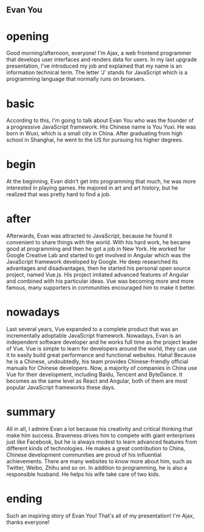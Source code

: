 ## Evan You

# opening
Good morning/afternoon, everyone!
I'm Ajax, a web frontend programmer that develops user interfaces and renders data for users.
In my last upgrade presentation, I've introduced my job and explained that my name is an information technical term.
The letter 'J' stands for JavaScript which is a programming language that normally runs on browsers.

# basic
According to this, I'm going to talk about Evan You who was the founder of a progressive JavaScript framework.
His Chinese name is You Yuxi. He was born in Wuxi, which is a small city in China.
After graduating from high school in Shanghai, he went to the US for pursuing his higher degrees.

# begin
At the beginning, Evan didn't get into programming that much, he was more interested in playing games.
He majored in art and art history, but he realized that was pretty hard to find a job.

# after
Afterwards, Evan was attracted to JavaScript, because he found it convenient to share things with the world.
With his hard work, he became good at programming and then he got a job in New York.
He worked for Google Creative Lab and started to get involved in Angular which was the JavaScript framework developed by Google.
He deep researched its advantages and disadvantages, then he started his personal open source project, named Vue.js.
His project imitated advanced features of Angular and combined with his particular ideas.
Vue was becoming more and more famous, many supporters in communities encouraged him to make it better.

# nowadays
Last several years, Vue expanded to a complete product that was an incrementally adoptable JavaScript framework.
Nowadays, Evan is an independent software developer and he works full time as the project leader of Vue.
Vue is simple to learn for developers around the world, they can use it to easily build great performance and functional websites.
Haha! Because he is a Chinese, undoubtedly, his team provides Chinese-friendly official manuals for Chinese developers.
Now, a majority of companies in China use Vue for their development, including Baidu, Tencent and ByteDance.
It becomes as the same level as React and Angular, both of them are most popular JavaScript frameworks these days.

# summary
All in all, I admire Evan a lot because his creativity and critical thinking that make him success.
Braveness drives him to compete with giant enterprises just like Facebook, but he is always modest to learn advanced features from different kinds of technologies.
He makes a great contribution to China, Chinese development communities are proud of his influential achievements.
There are many websites to know more about him, such as Twitter, Weibo, Zhihu and so on.
In addition to programming, he is also a responsible husband. He helps his wife take care of two kids.

# ending
Such an inspiring story of Evan You! That's all of my presentation! I'm Ajax, thanks everyone!